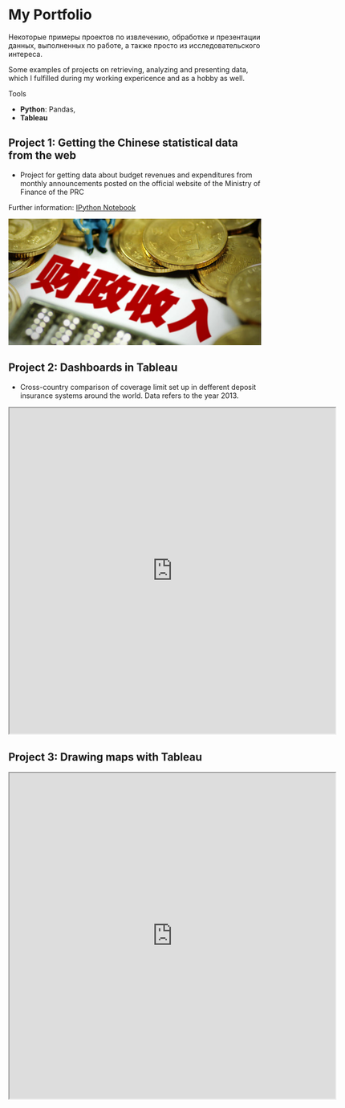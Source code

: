 # My Portfolio
Некоторые примеры проектов по извлечению, обработке и презентации данных, выполненных по работе, а также просто из исследовательского интереса.

Some examples of projects on retrieving, analyzing and presenting data, which I fulfilled during my working expericence and as a hobby as well.

Tools
* **Python**: Pandas,
* **Tableau**

## Project 1: Getting the Chinese statistical data from the web
* Project for getting data about budget revenues and expenditures from monthly announcements posted on the official website of the Ministry of Finance of the PRC 

Further information: [IPython Notebook](https://github.com/dmplekhanov/Parsing_MOF_data/blob/master/MOF_parse.ipynb)

![](/images/Budget_income.png)

## Project 2: Dashboards in Tableau
* Cross-country comparison of coverage limit set up in defferent deposit insurance systems around the world. Data refers to the year 2013.   

<iframe src="https://public.tableau.com/views/DepInsurance/Dashboard1?:embed=y&:display_count=y&:origin=viz_share_link" width = '650' height = '650'></iframe>

## Project 3: Drawing maps with Tableau

<iframe src="https://datalens.yandex/b0nby35ciiqo6" width = '650' height = '650'></iframe>

